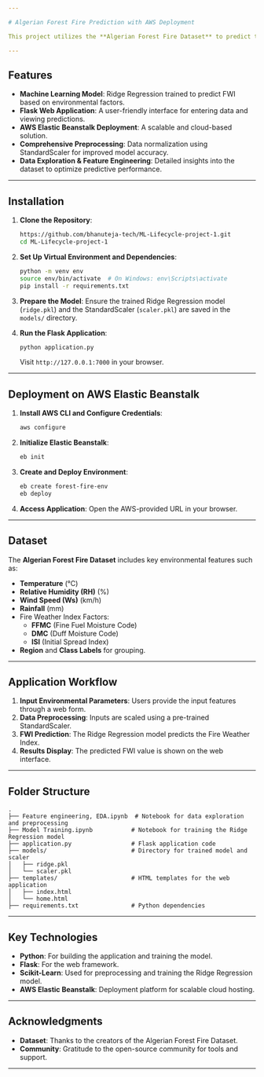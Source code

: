 ```yaml
---

# Algerian Forest Fire Prediction with AWS Deployment

This project utilizes the **Algerian Forest Fire Dataset** to predict the **Fire Weather Index (FWI)**, an essential indicator for assessing wildfire risk. The application employs machine learning techniques and is deployed on **AWS Elastic Beanstalk** for scalability and accessibility.

---
```


## Features

- **Machine Learning Model**: Ridge Regression trained to predict FWI based on environmental factors.
- **Flask Web Application**: A user-friendly interface for entering data and viewing predictions.
- **AWS Elastic Beanstalk Deployment**: A scalable and cloud-based solution.
- **Comprehensive Preprocessing**: Data normalization using StandardScaler for improved model accuracy.
- **Data Exploration & Feature Engineering**: Detailed insights into the dataset to optimize predictive performance.

---

## Installation

1. **Clone the Repository**:
   ```bash
   https://github.com/bhanuteja-tech/ML-Lifecycle-project-1.git
   cd ML-Lifecycle-project-1
   ```

2. **Set Up Virtual Environment and Dependencies**:
   ```bash
   python -m venv env
   source env/bin/activate  # On Windows: env\Scripts\activate
   pip install -r requirements.txt
   ```

3. **Prepare the Model**:
   Ensure the trained Ridge Regression model (`ridge.pkl`) and the StandardScaler (`scaler.pkl`) are saved in the `models/` directory.

4. **Run the Flask Application**:
   ```bash
   python application.py
   ```
   Visit `http://127.0.0.1:7000` in your browser.

---

## Deployment on AWS Elastic Beanstalk

1. **Install AWS CLI and Configure Credentials**:
   ```bash
   aws configure
   ```

2. **Initialize Elastic Beanstalk**:
   ```bash
   eb init
   ```

3. **Create and Deploy Environment**:
   ```bash
   eb create forest-fire-env
   eb deploy
   ```

4. **Access Application**: Open the AWS-provided URL in your browser.

---

## Dataset

The **Algerian Forest Fire Dataset** includes key environmental features such as:

- **Temperature** (°C)
- **Relative Humidity (RH)** (%)
- **Wind Speed (Ws)** (km/h)
- **Rainfall** (mm)
- Fire Weather Index Factors:
  - **FFMC** (Fine Fuel Moisture Code)
  - **DMC** (Duff Moisture Code)
  - **ISI** (Initial Spread Index)
- **Region** and **Class Labels** for grouping.

---

## Application Workflow

1. **Input Environmental Parameters**: Users provide the input features through a web form.
2. **Data Preprocessing**: Inputs are scaled using a pre-trained StandardScaler.
3. **FWI Prediction**: The Ridge Regression model predicts the Fire Weather Index.
4. **Results Display**: The predicted FWI value is shown on the web interface.

---

## Folder Structure

```plaintext
.
├── Feature engineering, EDA.ipynb  # Notebook for data exploration and preprocessing
├── Model Training.ipynb           # Notebook for training the Ridge Regression model
├── application.py                 # Flask application code
├── models/                        # Directory for trained model and scaler
│   ├── ridge.pkl
│   └── scaler.pkl
├── templates/                     # HTML templates for the web application
│   ├── index.html
│   └── home.html
├── requirements.txt               # Python dependencies
```

---

## Key Technologies

- **Python**: For building the application and training the model.
- **Flask**: For the web framework.
- **Scikit-Learn**: Used for preprocessing and training the Ridge Regression model.
- **AWS Elastic Beanstalk**: Deployment platform for scalable cloud hosting.

---

## Acknowledgments

- **Dataset**: Thanks to the creators of the Algerian Forest Fire Dataset.
- **Community**: Gratitude to the open-source community for tools and support.

---




